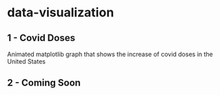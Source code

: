 # data-visualization

## 1 - Covid Doses

Animated matplotlib graph that shows the increase of covid doses in the United States

## 2 - Coming Soon
